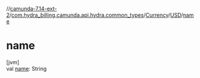//[camunda-7.14-ext-2](../../../../index.md)/[com.hydra_billing.camunda.api.hydra.common_types](../../index.md)/[Currency](../index.md)/[USD](index.md)/[name](name.md)

# name

[jvm]\
val [name](name.md): String
